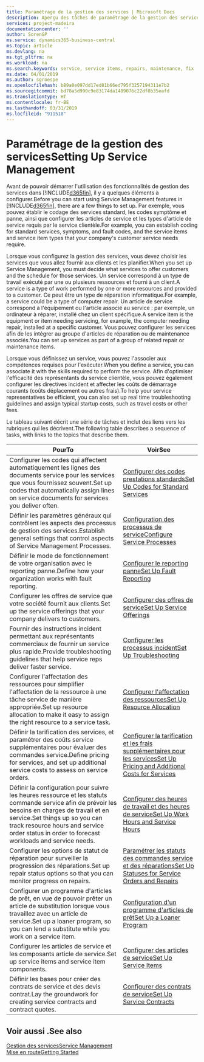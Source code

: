 ```yaml
---
title: Paramétrage de la gestion des services | Microsoft Docs
description: Aperçu des tâches de paramétrage de la gestion des services en fonction de la manière dont vos partenaires gère leurs services.
services: project-madeira
documentationcenter: ''
author: SorenGP
ms.service: dynamics365-business-central
ms.topic: article
ms.devlang: na
ms.tgt_pltfrm: na
ms.workload: na
ms.search.keywords: service, service items, repairs, maintenance, fix
ms.date: 04/01/2019
ms.author: sgroespe
ms.openlocfilehash: b89a0e097dd17ed81b66ed795f3257194311e7b2
ms.sourcegitcommit: bd78a5d990c9e83174da1409076c22df8b35eafd
ms.translationtype: HT
ms.contentlocale: fr-BE
ms.lasthandoff: 03/31/2019
ms.locfileid: "911518"
---
```

# <a name="setting-up-service-management"></a><span data-ttu-id="bdbdb-103">Paramétrage de la gestion des services</span><span class="sxs-lookup"><span data-stu-id="bdbdb-103">Setting Up Service Management</span></span>
<span data-ttu-id="bdbdb-104">Avant de pouvoir démarrer l'utilisation des fonctionnalités de gestion des services dans [!INCLUDE[d365fin](includes/d365fin_md.md)], il y a quelques éléments à configurer.</span><span class="sxs-lookup"><span data-stu-id="bdbdb-104">Before you can start using Service Management features in [!INCLUDE[d365fin](includes/d365fin_md.md)], there are a few things to set up.</span></span> <span data-ttu-id="bdbdb-105">Par exemple, vous pouvez établir le codage des services standard, les codes symptôme et panne, ainsi que configurer les articles de service et les types d'article de service requis par le service clientèle.</span><span class="sxs-lookup"><span data-stu-id="bdbdb-105">For example, you can establish coding for standard services, symptoms, and fault codes, and the service items and service item types that your company's customer service needs require.</span></span>  

<span data-ttu-id="bdbdb-106">Lorsque vous configurez la gestion des services, vous devez choisir les services que vous allez fournir aux clients et les planifier.</span><span class="sxs-lookup"><span data-stu-id="bdbdb-106">When you set up Service Management, you must decide what services to offer customers and the schedule for those services.</span></span> <span data-ttu-id="bdbdb-107">Un service correspond à un type de travail exécuté par une ou plusieurs ressources et fourni à un client.</span><span class="sxs-lookup"><span data-stu-id="bdbdb-107">A service is a type of work performed by one or more resources and provided to a customer.</span></span> <span data-ttu-id="bdbdb-108">Ce peut être un type de réparation informatique.</span><span class="sxs-lookup"><span data-stu-id="bdbdb-108">For example, a service could be a type of computer repair.</span></span> <span data-ttu-id="bdbdb-109">Un article de service correspond à l'équipement ou l'article associé au service : par exemple, un ordinateur à réparer, installé chez un client spécifique.</span><span class="sxs-lookup"><span data-stu-id="bdbdb-109">A service item is the equipment or item needing servicing, for example, the computer needing repair, installed at a specific customer.</span></span> <span data-ttu-id="bdbdb-110">Vous pouvez configurer les services afin de les intégrer au groupe d'articles de réparation ou de maintenance associés.</span><span class="sxs-lookup"><span data-stu-id="bdbdb-110">You can set up services as part of a group of related repair or maintenance items.</span></span>  
  
<span data-ttu-id="bdbdb-111">Lorsque vous définissez un service, vous pouvez l'associer aux compétences requises pour l'exécuter.</span><span class="sxs-lookup"><span data-stu-id="bdbdb-111">When you define a service, you can associate it with the skills required to perform the service.</span></span> <span data-ttu-id="bdbdb-112">Afin d'optimiser l'efficacité des représentants du service clientèle, vous pouvez également configurer les directives incident et affecter les coûts de démarrage courants (coûts déplacement ou autres frais).</span><span class="sxs-lookup"><span data-stu-id="bdbdb-112">To help your service representatives be efficient, you can also set up real time troubleshooting guidelines and assign typical startup costs, such as travel costs or other fees.</span></span>  

<span data-ttu-id="bdbdb-113">Le tableau suivant décrit une série de tâches et inclut des liens vers les rubriques qui les décrivent.</span><span class="sxs-lookup"><span data-stu-id="bdbdb-113">The following table describes a sequence of tasks, with links to the topics that describe them.</span></span>  
  
| <span data-ttu-id="bdbdb-114">Pour</span><span class="sxs-lookup"><span data-stu-id="bdbdb-114">To</span></span> | <span data-ttu-id="bdbdb-115">Voir</span><span class="sxs-lookup"><span data-stu-id="bdbdb-115">See</span></span> |
| --- | --- |
| <span data-ttu-id="bdbdb-116">Configurer les codes qui affectent automatiquement les lignes des documents service pour les services que vous fournissez souvent.</span><span class="sxs-lookup"><span data-stu-id="bdbdb-116">Set up codes that automatically assign lines on service documents for services you deliver often.</span></span> |[<span data-ttu-id="bdbdb-117">Configurer des codes prestations standards</span><span class="sxs-lookup"><span data-stu-id="bdbdb-117">Set Up Codes for Standard Services</span></span>](service-how-setup-service-coding.md)|
| <span data-ttu-id="bdbdb-118">Définir les paramètres généraux qui contrôlent les aspects des processus de gestion des services.</span><span class="sxs-lookup"><span data-stu-id="bdbdb-118">Establish general settings that control aspects of Service Management Processes.</span></span>|[<span data-ttu-id="bdbdb-119">Configuration des processus de service</span><span class="sxs-lookup"><span data-stu-id="bdbdb-119">Configure Service Processes</span></span>](service-setup-service-processes.md)|
| <span data-ttu-id="bdbdb-120">Définir le mode de fonctionnement de votre organisation avec le reporting panne.</span><span class="sxs-lookup"><span data-stu-id="bdbdb-120">Define how your organization works with fault reporting.</span></span> |[<span data-ttu-id="bdbdb-121">Configurer le reporting panne</span><span class="sxs-lookup"><span data-stu-id="bdbdb-121">Set Up Fault Reporting</span></span>](service-how-setup-fault-reporting.md) |
| <span data-ttu-id="bdbdb-122">Configurer les offres de service que votre société fournit aux clients.</span><span class="sxs-lookup"><span data-stu-id="bdbdb-122">Set up the service offerings that your company delivers to customers.</span></span>|[<span data-ttu-id="bdbdb-123">Configurer des offres de service</span><span class="sxs-lookup"><span data-stu-id="bdbdb-123">Set Up Service Offerings</span></span>](service-how-setup-service-offerings.md)|
| <span data-ttu-id="bdbdb-124">Fournir des instructions incident permettant aux représentants commerciaux de fournir un service plus rapide.</span><span class="sxs-lookup"><span data-stu-id="bdbdb-124">Provide troubleshooting guidelines that help service reps deliver faster service.</span></span> |[<span data-ttu-id="bdbdb-125">Configurer les processus incident</span><span class="sxs-lookup"><span data-stu-id="bdbdb-125">Set Up Troubleshooting</span></span>](service-how-setup-troubleshooting.md) |
| <span data-ttu-id="bdbdb-126">Configurer l'affectation des ressources pour simplifier l'affectation de la ressource à une tâche service de manière appropriée.</span><span class="sxs-lookup"><span data-stu-id="bdbdb-126">Set up resource allocation to make it easy to assign the right resource to a service task.</span></span> |[<span data-ttu-id="bdbdb-127">Configurer l'affectation des ressources</span><span class="sxs-lookup"><span data-stu-id="bdbdb-127">Set Up Resource Allocation</span></span>](service-how-setup-resource-allocation.md) |
| <span data-ttu-id="bdbdb-128">Définir la tarification des services, et paramétrer des coûts service supplémentaires pour évaluer des commandes service.</span><span class="sxs-lookup"><span data-stu-id="bdbdb-128">Define pricing for services, and set up additional service costs to assess on service orders.</span></span> |[<span data-ttu-id="bdbdb-129">Configurer la tarification et les frais supplémentaires pour les services</span><span class="sxs-lookup"><span data-stu-id="bdbdb-129">Set Up Pricing and Additional Costs for Services</span></span>](service-how-setup-service-costs-pricing.md)|
| <span data-ttu-id="bdbdb-130">Définir la configuration pour suivre les heures ressource et les statuts commande service afin de prévoir les besoins en charges de travail et en service.</span><span class="sxs-lookup"><span data-stu-id="bdbdb-130">Set things up so you can track resource hours and service order status in order to forecast workloads and service needs.</span></span>|[<span data-ttu-id="bdbdb-131">Configurer des heures de travail et des heures de service</span><span class="sxs-lookup"><span data-stu-id="bdbdb-131">Set Up Work Hours and Service Hours</span></span>](service-how-setup-work-service-hours.md)|
| <span data-ttu-id="bdbdb-132">Configurer les options de statut de réparation pour surveiller la progression des réparations.</span><span class="sxs-lookup"><span data-stu-id="bdbdb-132">Set up repair status options so that you can monitor progress on repairs.</span></span> | [<span data-ttu-id="bdbdb-133">Paramétrer les statuts des commandes service et des réparations</span><span class="sxs-lookup"><span data-stu-id="bdbdb-133">Set Up Statuses for Service Orders and Repairs</span></span>](service-order-repair-status.md)|
| <span data-ttu-id="bdbdb-134">Configurer un programme d'articles de prêt, en vue de pouvoir prêter un article de substitution lorsque vous travaillez avec un article de service.</span><span class="sxs-lookup"><span data-stu-id="bdbdb-134">Set up a loaner program, so you can lend a substitute while you work on a service item.</span></span> |[<span data-ttu-id="bdbdb-135">Configuration d'un programme d'articles de prêt</span><span class="sxs-lookup"><span data-stu-id="bdbdb-135">Set Up a Loaner Program</span></span>](service-how-setup-loaner-program.md) |
| <span data-ttu-id="bdbdb-136">Configurer les articles de service et les composants article de service.</span><span class="sxs-lookup"><span data-stu-id="bdbdb-136">Set up service items and service item components.</span></span> |[<span data-ttu-id="bdbdb-137">Configurer des articles de service</span><span class="sxs-lookup"><span data-stu-id="bdbdb-137">Set Up Service Items</span></span>](service-how-setup-service-items.md) |
| <span data-ttu-id="bdbdb-138">Définir les bases pour créer des contrats de service et des devis contrat.</span><span class="sxs-lookup"><span data-stu-id="bdbdb-138">Lay the groundwork for creating service contracts and contract quotes.</span></span> |[<span data-ttu-id="bdbdb-139">Configurer des contrats de service</span><span class="sxs-lookup"><span data-stu-id="bdbdb-139">Set Up Service Contracts</span></span>](service-how-setup-service-contracts.md) |

## <a name="see-also"></a><span data-ttu-id="bdbdb-140">Voir aussi .</span><span class="sxs-lookup"><span data-stu-id="bdbdb-140">See also</span></span>
[<span data-ttu-id="bdbdb-141">Gestion des services</span><span class="sxs-lookup"><span data-stu-id="bdbdb-141">Service Management</span></span>](service-service.md)  
[<span data-ttu-id="bdbdb-142">Mise en route</span><span class="sxs-lookup"><span data-stu-id="bdbdb-142">Getting Started</span></span>](product-get-started.md)  
